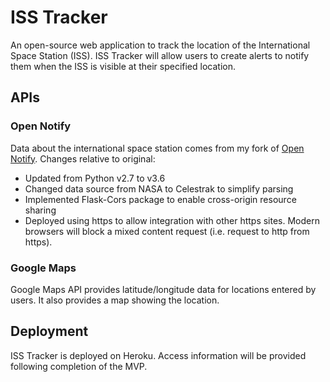 ISS Tracker
================

An open-source web application to track the location of the International Space Station (ISS). ISS Tracker will allow users to create alerts to notify them when the ISS is visible at their specified location.


APIs
-------

### Open Notify

Data about the international space station comes from my fork of [Open Notify](https://github.com/djcroissant/Open-Notify-API). Changes relative to original:

* Updated from Python v2.7 to v3.6
* Changed data source from NASA to Celestrak to simplify parsing
* Implemented Flask-Cors package to enable cross-origin resource sharing
* Deployed using https to allow integration with other https sites. Modern browsers will block a mixed content request (i.e. request to http from https).

### Google Maps
Google Maps API provides latitude/longitude data for locations entered by users. It also provides
a map showing the location.


Deployment
-----------
ISS Tracker is deployed on Heroku. Access information will be provided following completion of the MVP.